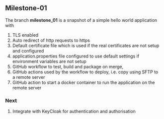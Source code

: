 ## Milestone-01
The branch **milestone_01** is a snapshot of a simple hello world application with 
1. TLS enabled
2. Auto redirect of http requests to https
3. Default certificate file which is used if the real certificates are not setup and configured
4. application.properties file configured to use default settings if environment variables are not setup
5. GitHub workflow to test, build and package on merge, 
6. GitHub actions used by the workflow to deploy, i.e. copy using SFTP to a remote server
7. GitHub action to start a docker container to run the application on the remote server

### Next
1. Integrate with KeyCloak for authentication and authorisation